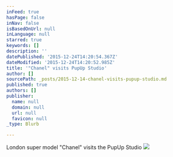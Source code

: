 ```yaml
---
inFeed: true
hasPage: false
inNav: false
isBasedOnUrl: null
inLanguage: null
starred: true
keywords: []
description: ''
datePublished: '2015-12-24T14:20:54.367Z'
dateModified: '2015-12-24T14:20:52.985Z'
title: '"Chanel" visits PupUp Studio'
author: []
sourcePath: _posts/2015-12-14-chanel-visits-pupup-studio.md
published: true
authors: []
publisher:
  name: null
  domain: null
  url: null
  favicon: null
_type: Blurb

---
```

London super model "Chanel" visits the PupUp Studio
![](https://the-grid-user-content.s3-us-west-2.amazonaws.com/e19db2de-ca1e-4177-a172-4ba3c6510573.png)
